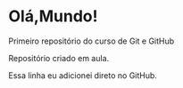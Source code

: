 # Olá,Mundo!
 Primeiro repositório do curso de Git e GitHub

Repositório criado em aula.

Essa linha eu adicionei direto no GitHub.
